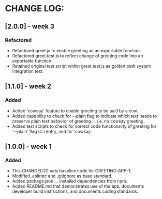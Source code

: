 # CHANGE LOG:

## [2.0.0] - week 3
### Refactored
- Refactored greet.js to enable greeting as an exportable function.
- Refactored greet.test.js to reflect change of greeting code into an exportable function.
- Retained original test script within greet.test.js as golden path system integration test.

## [1.1.0] - week 2
### Added
- Added 'cowsay' feature to enable greeting to be said by a cow.
- Added capability to check for --plain flag to indicate which text needs to preserve plain text behavior of greeting ... i.e. no cowsay greeting.
- Added test scripts to check for correct code functionality of greeting for '--plain' flag CLI entry, and for 'cowsay'.

## [1.0.0] - week 1
### Added
- This CHANGELOG sets baseline code for GREETING-APP-1.
- Modified .eslintrc and .gitignore as base standard.
- Added package.json ... installed dependencies from npm.
- Added README.md that demonstrates use of the app, documents developer build instructions, and documents coding standards.